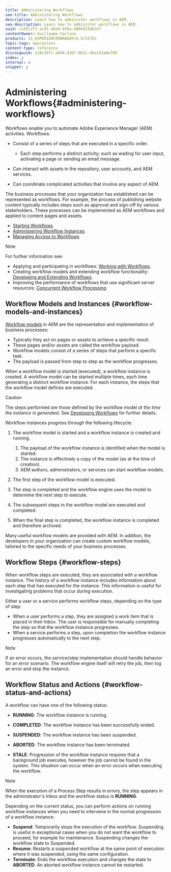 ```yaml
---
title: Administering Workflows
seo-title: Administering Workflows
description: Learn how to administer workflows in AEM.
seo-description: Learn how to administer workflows in AEM.
uuid: ccd5c2f1-ac91-46e4-9f6a-d89d423db2e7
contentOwner: Guillaume Carlino
products: SG_EXPERIENCEMANAGER/6.4/SITES
topic-tags: operations
content-type: reference
discoiquuid: 218c2bfc-a044-4167-9b11-dba141a0e780
index: y
internal: n
snippet: y
---
```


# Administering Workflows{#administering-workflows}

Workflows enable you to automate Adobe Experience Manager (AEM) activities. Workflows:

* Consist of a series of steps that are executed in a specific order.

    * Each step performs a distinct activity; such as waiting for user input, activating a page or sending an email message.

* Can interact with assets in the repository, user accounts, and AEM services. 
* Can coordinate complicated activities that involve any aspect of AEM.

The business processes that your organization has established can be represented as workflows. For example, the process of publishing website content typically includes steps such as approval and sign-off by various stakeholders. These processes can be implemented as AEM workflows and applied to content pages and assets.

* [Starting Workflows](../../../sites/administering/using/workflows-starting.md)
* [Administering Workflow Instances](../../../sites/administering/using/workflows-administering.md)
* [Managing Access to Workflows](../../../sites/administering/using/workflows-managing.md)

>[!NOTE]
>
>For further information see:
>
>* Applying and participating in workflows: [Working with Workflows](../../../sites/authoring/using/workflows.md). 
>* Creating workflow models and extending workflow functionality: [Developing and Extending Workflows](../../../sites/developing/using/workflows.md). 
>* Improving the performance of workflows that use significant server resources: [Concurrent Workflow Processing](../../../sites/deploying/using/configuring-performance.md#concurrentworkflowprocessing).
>

## Workflow Models and Instances {#workflow-models-and-instances}

[Workflow models](../../../sites/developing/using/workflows.md#model) in AEM are the representation and implementation of business processes:

* Typically they act on pages or assets to achieve a specific result. 
* These pages and/or assets are called the workflow payload. 
* Workflow models consist of a series of steps that perform a specific task. 
* The payload is passed from step to step as the workflow progresses.

When a workflow model is started (executed), a workflow instance is created. A workflow model can be started multiple times, each time generating a distinct workflow instance. For each instance, the steps that the workflow model defines are executed.

>[!CAUTION]
>
>The steps performed are those defined by the workflow model *at the time the instance is generated*. See [Developing Workflows](../../../sites/developing/using/workflows.md#model) for further details.

Workflow instances progress through the following lifecycle:

1. The workflow model is started and a workflow instance is created and running.

    1. The payload of the workflow instance is identified when the model is started. 
    1. The instance is effectively a copy of the model (as at the time of creation).
    1. AEM authors, administrators, or services can start workflow models.

1. The first step of the workflow model is executed. 
1. The step is completed and the workflow engine uses the model to determine the next step to execute.
1. The subsequent steps in the workflow model are executed and completed. 
1. When the final step is completed, the workflow instance is completed and therefore archived.

Many useful workflow models are provided with AEM. In addition, the developers in your organization can create custom workflow models, tailored to the specific needs of your business processes.

## Workflow Steps {#workflow-steps}

When workflow steps are executed, they are associated with a workflow instance. The history of a workflow instance includes information about each step that has executed for the instance. This information is useful for investigating problems that occur during execution.

Either a user or a service performs workflow steps, depending on the type of step:

* When a user performs a step, they are assigned a work item that is placed in their Inbox. The user is responsible for manually completing the step so that the workflow instance progresses.
* When a service performs a step, upon completion the workflow instance progresses automatically to the next step.

>[!NOTE]
>
>If an error occurs, the service/step implementation should handle behavior for an error scenario. The workflow engine itself will retry the job, then log an error and stop the instance.

## Workflow Status and Actions {#workflow-status-and-actions}

A workflow can have one of the following status:

* **RUNNING**: The workflow instance is running.
* **COMPLETED**: The workflow instance has been successfully ended.  

* **SUSPENDED**: The workflow instance has been suspended.
* **ABORTED**: The workflow instance has been terminated.
* **STALE**: Progression of the workflow instance requires that a background job executes, however the job cannot be found in the system. This situation can occur when an error occurs when executing the workflow.

>[!NOTE]
>
>When the execution of a Process Step results in errors, the step appears in the administrator's Inbox and the workflow status is **RUNNING**.

Depending on the current status, you can perform actions on running workflow instances when you need to intervene in the normal progression of a workflow instance:

* **Suspend**: Temporarily stops the execution of the workflow. Suspending is useful in exceptional cases when you do not want the workflow to proceed, for example for maintenance. Suspending changes the workflow state to Suspended.
* **Resume**: Restarts a suspended workflow at the same point of execution where it was suspended, using the same configuration. 
* **Terminate**: Ends the workflow execution and changes the state to **ABORTED**. An aborted workflow instance cannot be restarted.

